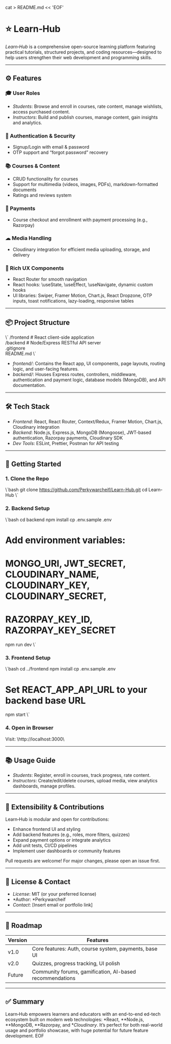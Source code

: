 cat > README.md << 'EOF'
# ⭐ Learn‑Hub

*Learn‑Hub* is a comprehensive open-source learning platform featuring practical tutorials, structured projects, and coding resources—designed to help users strengthen their web development and programming skills.

---

## ⚙ Features

### 🎓 User Roles
- *Students*: Browse and enroll in courses, rate content, manage wishlists, access purchased content.
- *Instructors*: Build and publish courses, manage content, gain insights and analytics.

### 🔐 Authentication & Security
- Signup/Login with email & password  
- OTP support and “forgot password” recovery

### 📚 Courses & Content
- CRUD functionality for courses  
- Support for multimedia (videos, images, PDFs), markdown-formatted documents  
- Ratings and reviews system

### 🛒 Payments
- Course checkout and enrollment with payment processing (e.g., Razorpay)

### ☁ Media Handling
- Cloudinary integration for efficient media uploading, storage, and delivery

### 🧠 Rich UX Components
- React Router for smooth navigation  
- React hooks: \useState\, \useEffect\, \useNavigate\, dynamic custom hooks  
- UI libraries: Swiper, Framer Motion, Chart.js, React Dropzone, OTP inputs, toast notifications, lazy-loading, responsive tables

---

## 📦 Project Structure

\\\`
/frontend      # React client-side application  
/backend       # Node/Express RESTful API server  
.gitignore  
README.md
\\\`

- *frontend/*: Contains the React app, UI components, page layouts, routing logic, and user-facing features.  
- *backend/*: Houses Express routes, controllers, middleware, authentication and payment logic, database models (MongoDB), and API documentation.

---

## 🛠 Tech Stack

- *Frontend*: React, React Router, Context/Redux, Framer Motion, Chart.js, Cloudinary integration  
- *Backend*: Node.js, Express.js, MongoDB (Mongoose), JWT-based authentication, Razorpay payments, Cloudinary SDK  
- *Dev Tools*: ESLint, Prettier, Postman for API testing  

---

## 🚀 Getting Started

### 1. Clone the Repo

\\\`bash
git clone https://github.com/Perkywarcheif/Learn-Hub.git
cd Learn-Hub
\\\`

### 2. Backend Setup

\\\`bash
cd backend
npm install
cp .env.sample .env
# Add environment variables:
# MONGO_URI, JWT_SECRET, CLOUDINARY_NAME, CLOUDINARY_KEY, CLOUDINARY_SECRET,
# RAZORPAY_KEY_ID, RAZORPAY_KEY_SECRET
npm run dev
\\\`

### 3. Frontend Setup

\\\`bash
cd ../frontend
npm install
cp .env.sample .env
# Set REACT_APP_API_URL to your backend base URL
npm start
\\\`

### 4. Open in Browser

Visit: \http://localhost:3000\

---

## 📚 Usage Guide

- *Students*: Register, enroll in courses, track progress, rate content.  
- *Instructors*: Create/edit/delete courses, upload media, view analytics dashboards, manage profiles.

---

## 🧩 Extensibility & Contributions

Learn‑Hub is modular and open for contributions:

- Enhance frontend UI and styling  
- Add backend features (e.g., roles, more filters, quizzes)  
- Expand payment options or integrate analytics  
- Add unit tests, CI/CD pipelines  
- Implement user dashboards or community features

Pull requests are welcome! For major changes, please open an issue first.

---

## 📄 License & Contact

- *License*: MIT (or your preferred license)  
- *Author: *Perkywarcheif  
- *Contact*: [Insert email or portfolio link]

---

## 🚩 Roadmap

| Version | Features                                                   |
|---------|------------------------------------------------------------|
| v1.0    | Core features: Auth, course system, payments, base UI      |
| v2.0    | Quizzes, progress tracking, UI polish                      |
| Future  | Community forums, gamification, AI-based recommendations  |

---

## ✅ Summary

Learn‑Hub empowers learners and educators with an end-to-end ed-tech ecosystem built on modern web technologies: *React, **Node.js, **MongoDB, **Razorpay, and **Cloudinary*. It’s perfect for both real-world usage and portfolio showcase, with huge potential for future feature development.
EOF
